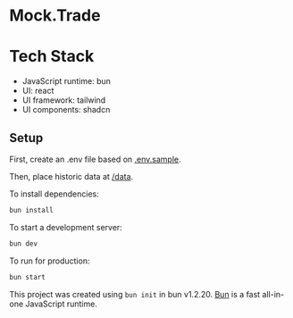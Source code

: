 # Mock.Trade

# Tech Stack

- JavaScript runtime: bun
- UI: react
- UI framework: tailwind
- UI components: shadcn

## Setup

First, create an .env file based on [.env.sample](./.env.sample).

Then, place historic data at [/data](/data).

To install dependencies:

```bash
bun install
```

To start a development server:

```bash
bun dev
```

To run for production:

```bash
bun start
```

This project was created using `bun init` in bun v1.2.20. [Bun](https://bun.com) is a fast all-in-one JavaScript runtime.

